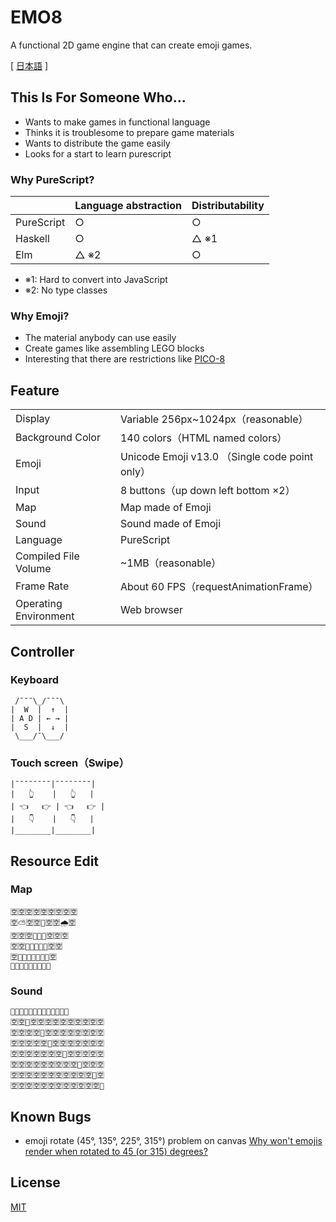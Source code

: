 # EMO8

A functional 2D game engine that can create emoji games.

[ [日本語](README.ja.md) ]

## This Is For Someone Who...

- Wants to make games in functional language
- Thinks it is troublesome to prepare game materials
- Wants to distribute the game easily
- Looks for a start to learn purescript

### Why PureScript?

|            | Language abstraction | Distributability |
| ---------- | -------------------- | ---------------- |
| PureScript | ○                    | ○                |
| Haskell    | ○                    | △ ※1             |
| Elm        | △ ※2                 | ○                |

- ※1: Hard to convert into JavaScript
- ※2: No type classes

### Why Emoji?

- The material anybody can use easily
- Create games like assembling LEGO blocks
- Interesting that there are restrictions like [PICO-8](https://www.lexaloffle.com/pico-8.php)

## Feature

|                       |                                                |
| --------------------- | ---------------------------------------------- |
| Display               | Variable 256px~1024px（reasonable）            |
| Background Color      | 140 colors（HTML named colors）                |
| Emoji                 | Unicode Emoji v13.0 （Single code point only） |
| Input                 | 8 buttons（up down left bottom ×2）            |
| Map                   | Map made of Emoji                              |
| Sound                 | Sound made of Emoji                            |
| Language              | PureScript                                     |
| Compiled File Volume  | ~1MB（reasonable）                             |
| Frame Rate            | About 60 FPS（requestAnimationFrame）          |
| Operating Environment | Web browser                                    |

## Controller

### Keyboard

```
 /¯¯¯\_/¯¯¯\
|  W  |  ↑  |
| A D | ← → |
|  S  |  ↓  |
 \___/¯\___/
```

### Touch screen（Swipe）

```
|¯¯¯¯¯¯¯¯|¯¯¯¯¯¯¯¯|
|   👆    |   👆   |
| 👈   👉 | 👈   👉 |
|   👇    |   👇   |
|________|________|
```

## Resource Edit

### Map

```
🈳🈳🈳🈳🈳🈳🈳🈳🈳
🈳⛅🈳🈳🎌🈳🈳🌧🈳
🈳🈳🈳🌳🗻🌳🈳🈳🈳
🈳🈳🌳🗻🗻🗻🌳🈳🈳
🈳🌳🗻🗻🗻🗻🗻🌳🈳
🌳🗻🗻🗻🗻🗻🗻🗻🌳
```

### Sound


```
🎹🈳🈳🈳🈳🈳🈳🈳🈳🈳🈳🈳🈳
🈳🈳🎹🈳🈳🈳🈳🈳🈳🈳🈳🈳🈳
🈳🈳🈳🈳🎹🈳🈳🈳🈳🈳🈳🈳🈳
🈳🈳🈳🈳🈳🎹🈳🈳🈳🈳🈳🈳🈳
🈳🈳🈳🈳🈳🈳🈳🎹🈳🈳🈳🈳🈳
🈳🈳🈳🈳🈳🈳🈳🈳🈳🎹🈳🈳🈳
🈳🈳🈳🈳🈳🈳🈳🈳🈳🈳🈳🎹🈳
🈳🈳🈳🈳🈳🈳🈳🈳🈳🈳🈳🈳🎹
```

## Known Bugs

- emoji rotate (45°, 135°, 225°, 315°) problem on canvas [Why won't emojis render when rotated to 45 (or 315) degrees?](https://stackoverflow.com/questions/39749540/why-wont-emojis-render-when-rotated-to-45-or-315-degrees)

## License

[MIT](LICENSE)
